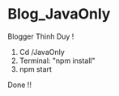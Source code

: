 # Blog_JavaOnly
Blogger Thinh Duy !

1. Cd /JavaOnly
2. Terminal: "npm install"
3. npm start

Done !!